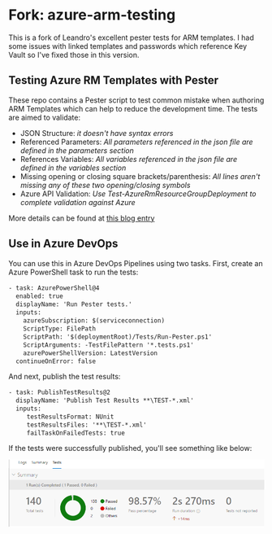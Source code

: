 # Fork: azure-arm-testing

This is a fork of Leandro's excellent pester tests for ARM templates. I had some issues with linked templates and passwords which reference Key Vault so I've fixed those in this version.

## Testing Azure RM Templates with Pester

These repo contains a Pester script to test common mistake when authoring ARM Templates which can help to reduce the development time. The tests are aimed to validate:

* JSON Structure: *it doesn't have syntax errors*
* Referenced Parameters: *All parameters referenced in the json file are defined in the parameters section*
* References Variables: *All variables referenced in the json file are defined in the variables section*
* Missing opening or closing square brackets/parenthesis: *All lines aren't missing any of these two opening/closing symbols*
* Azure API Validation: *Use Test-AzureRmResourceGroupDeployment to complete validation against Azure*

More details can be found at [this blog entry](http://leandrowp.blog/2018/10/07/validating-azure-arm-templates-with-pester)

## Use in Azure DevOps

You can use this in Azure DevOps Pipelines using two tasks. First, create an Azure PowerShell task to run the tests:

````
- task: AzurePowerShell@4
  enabled: true
  displayName: 'Run Pester tests.'
  inputs:
    azureSubscription: $(serviceconnection)
    ScriptType: FilePath
    ScriptPath: '$(deploymentRoot)/Tests/Run-Pester.ps1'
    ScriptArguments: -TestFilePattern '*.tests.ps1'
    azurePowerShellVersion: LatestVersion
  continueOnError: false
````

And next, publish the test results:

````
- task: PublishTestResults@2
  displayName: 'Publish Test Results **\TEST-*.xml'
  inputs:
     testResultsFormat: NUnit
     testResultsFiles: '**\TEST-*.xml'
     failTaskOnFailedTests: true
````

If the tests were successfully published, you'll see something like below:

![Azure DevOps screenshot](azuredevops_testresults.png)

